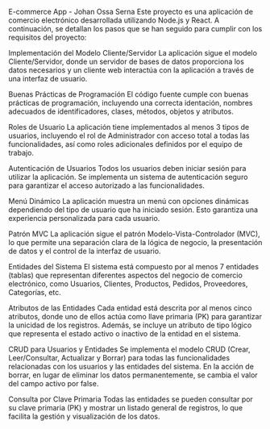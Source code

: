 E-commerce App - Johan Ossa Serna
Este proyecto es una aplicación de comercio electrónico desarrollada utilizando Node.js y React. A continuación, se detallan los pasos que se han seguido para cumplir con los requisitos del proyecto:

Implementación del Modelo Cliente/Servidor
La aplicación sigue el modelo Cliente/Servidor, donde un servidor de bases de datos proporciona los datos necesarios y un cliente web interactúa con la aplicación a través de una interfaz de usuario.

Buenas Prácticas de Programación
El código fuente cumple con buenas prácticas de programación, incluyendo una correcta identación, nombres adecuados de identificadores, clases, métodos, objetos y atributos.

Roles de Usuario
La aplicación tiene implementados al menos 3 tipos de usuarios, incluyendo el rol de Administrador con acceso total a todas las funcionalidades, así como roles adicionales definidos por el equipo de trabajo.

Autenticación de Usuarios
Todos los usuarios deben iniciar sesión para utilizar la aplicación. Se implementa un sistema de autenticación seguro para garantizar el acceso autorizado a las funcionalidades.

Menú Dinámico
La aplicación muestra un menú con opciones dinámicas dependiendo del tipo de usuario que ha iniciado sesión. Esto garantiza una experiencia personalizada para cada usuario.

Patrón MVC
La aplicación sigue el patrón Modelo-Vista-Controlador (MVC), lo que permite una separación clara de la lógica de negocio, la presentación de datos y el control de la interfaz de usuario.

Entidades del Sistema
El sistema está compuesto por al menos 7 entidades (tablas) que representan diferentes aspectos del negocio de comercio electrónico, como Usuarios, Clientes, Productos, Pedidos, Proveedores, Categorías, etc.

Atributos de las Entidades
Cada entidad está descrita por al menos cinco atributos, donde uno de ellos actúa como llave primaria (PK) para garantizar la unicidad de los registros. Además, se incluye un atributo de tipo lógico que representa el estado activo o inactivo de la entidad en el sistema.

CRUD para Usuarios y Entidades
Se implementa el modelo CRUD (Crear, Leer/Consultar, Actualizar y Borrar) para todas las funcionalidades relacionadas con los usuarios y las entidades del sistema. En la acción de borrar, en lugar de eliminar los datos permanentemente, se cambia el valor del campo activo por false.

Consulta por Clave Primaria
Todas las entidades se pueden consultar por su clave primaria (PK) y mostrar un listado general de registros, lo que facilita la gestión y visualización de los datos.